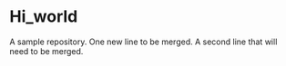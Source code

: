 # Hi_world
A sample repository.
One new line to be merged.
A second line that will need to be merged.
